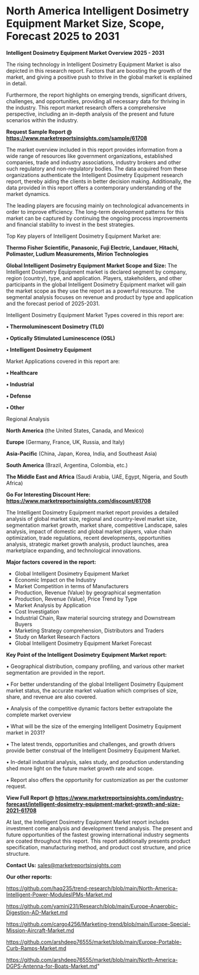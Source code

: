 # North America Intelligent Dosimetry Equipment Market Size, Scope, Forecast 2025 to 2031

<Strong> Intelligent Dosimetry Equipment Market Overview 2025 - 2031</strong>

The rising technology in Intelligent Dosimetry Equipment Market is also depicted in this research report. Factors that are boosting the growth of the market, and giving a positive push to thrive in the global market is explained in detail.

Furthermore, the report highlights on emerging trends, significant drivers, challenges, and opportunities, providing all necessary data for thriving in the industry. This report market research offers a comprehensive perspective, including an in-depth analysis of the present and future scenarios within the industry.

<strong>Request Sample Report @ <a href=https://www.marketreportsinsights.com/sample/61708>https://www.marketreportsinsights.com/sample/61708</a></strong>

The market overview included in this report provides information from a wide range of resources like government organizations, established companies, trade and industry associations, industry brokers and other such regulatory and non-regulatory bodies. The data acquired from these organizations authenticate the Intelligent Dosimetry Equipment research report, thereby aiding the clients in better decision making. Additionally, the data provided in this report offers a contemporary understanding of the market dynamics.

The leading players are focusing mainly on technological advancements in order to improve efficiency. The long-term development patterns for this market can be captured by continuing the ongoing process improvements and financial stability to invest in the best strategies.

Top Key players of Intelligent Dosimetry Equipment Market are:

<strong>Thermo Fisher Scientific, Panasonic, Fuji Electric, Landauer, Hitachi, Polimaster, Ludlum Measurements, Mirion Technologies</strong>

<strong><b>Global Intelligent Dosimetry Equipment Market Scope and Size:</b></strong>
The Intelligent Dosimetry Equipment market is declared segment by company, region (country), type, and application. Players, stakeholders, and other participants in the global Intelligent Dosimetry Equipment market will gain the market scope as they use the report as a powerful resource. The segmental analysis focuses on revenue and product by type and application and the forecast period of 2025-2031.

Intelligent Dosimetry Equipment Market Types covered in this report are:

<strong>• Thermoluminescent Dosimetry (TLD)

• Optically Stimulated Luminescence (OSL)

• Intelligent Dosimetry Equipment</strong>

Market Applications covered in this report are:

<strong>• Healthcare

• Industrial

• Defense

• Other</strong> 

Regional Analysis

<strong>North America</strong> (the United States, Canada, and Mexico)

<strong>Europe</strong> (Germany, France, UK, Russia, and Italy)

<strong>Asia-Pacific</strong> (China, Japan, Korea, India, and Southeast Asia)

<strong>South America</strong> (Brazil, Argentina, Colombia, etc.)

<strong>The Middle East and Africa</strong> (Saudi Arabia, UAE, Egypt, Nigeria, and South Africa)

<strong>Go For Interesting Discount Here: <a href=https://www.marketreportsinsights.com/discount/61708>https://www.marketreportsinsights.com/discount/61708</a></strong>

The Intelligent Dosimetry Equipment market report provides a detailed analysis of global market size, regional and country-level market size, segmentation market growth, market share, competitive Landscape, sales analysis, impact of domestic and global market players, value chain optimization, trade regulations, recent developments, opportunities analysis, strategic market growth analysis, product launches, area marketplace expanding, and technological innovations.

<strong><b>Major factors covered in the report:</b></strong>
<ul>
  <li>Global Intelligent Dosimetry Equipment Market </li>
  <li>Economic Impact on the Industry</li>
  <li>Market Competition in terms of Manufacturers</li>
  <li>Production, Revenue (Value) by geographical segmentation</li>
  <li>Production, Revenue (Value), Price Trend by Type</li>
  <li>Market Analysis by Application</li>
  <li>Cost Investigation</li>
  <li>Industrial Chain, Raw material sourcing strategy and Downstream Buyers</li>
  <li>Marketing Strategy comprehension, Distributors and Traders</li>
  <li>Study on Market Research Factors</li>
  <li>Global Intelligent Dosimetry Equipment Market Forecast</li>
</ul>

<strong><b>Key Point of the Intelligent Dosimetry Equipment Market report:</b></strong>

• Geographical distribution, company profiling, and various other market segmentation are provided in the report.

• For better understanding of the global Intelligent Dosimetry Equipment market status, the accurate market valuation which comprises of size, share, and revenue are also covered.

• Analysis of the competitive dynamic factors better extrapolate the complete market overview

• What will be the size of the emerging Intelligent Dosimetry Equipment market in 2031?

• The latest trends, opportunities and challenges, and growth drivers provide better construal of the Intelligent Dosimetry Equipment Market.

• In-detail industrial analysis, sales study, and production understanding shed more light on the future market growth rate and scope.

• Report also offers the opportunity for customization as per the customer request.

<strong><b>View Full Report @ <a href=https://www.marketreportsinsights.com/industry-forecast/intelligent-dosimetry-equipment-market-growth-and-size-2021-61708>https://www.marketreportsinsights.com/industry-forecast/intelligent-dosimetry-equipment-market-growth-and-size-2021-61708</a></b></strong>


At last, the Intelligent Dosimetry Equipment Market report includes investment come analysis and development trend analysis. The present and future opportunities of the fastest growing international industry segments are coated throughout this report. This report additionally presents product specification, manufacturing method, and product cost structure, and price structure.

<strong>Contact Us:</strong>
sales@marketreportsinsights.com

<strong>Our other reports:</strong>

<a href=https://github.com/haq235/trend-research/blob/main/North-America-Intelligent-Power-ModulesIPMs-Market.md>https://github.com/haq235/trend-research/blob/main/North-America-Intelligent-Power-ModulesIPMs-Market.md</a>

<a href=https://github.com/yamini231/Research/blob/main/Europe-Anaerobic-Digestion-AD-Market.md>https://github.com/yamini231/Research/blob/main/Europe-Anaerobic-Digestion-AD-Market.md</a>

<a href=https://github.com/cargo4256/Marketing-trend/blob/main/Europe-Special-Mission-Aircraft-Market.md>https://github.com/cargo4256/Marketing-trend/blob/main/Europe-Special-Mission-Aircraft-Market.md</a>

<a href=https://github.com/arshdeep76555/market/blob/main/Europe-Portable-Curb-Ramps-Market.md>https://github.com/arshdeep76555/market/blob/main/Europe-Portable-Curb-Ramps-Market.md</a>

<a href=https://github.com/arshdeep76555/market/blob/main/North-America-DGPS-Antenna-for-Boats-Market.md>https://github.com/arshdeep76555/market/blob/main/North-America-DGPS-Antenna-for-Boats-Market.md</a>"
